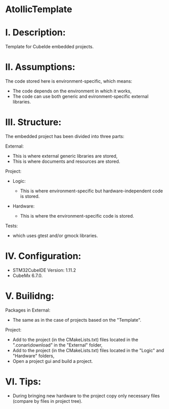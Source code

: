 # AtollicTemplate

# I. Description:
Template for CubeIde embedded projects.

# II. Assumptions:
The code stored here is environment-specific, which means:
- The code depends on the environment in which it works,
- The code can use both generic and evironment-specific external libraries.

# III. Structure:
The embedded project has been divided into three parts:

External:
- This is where external generic libraries are stored,
- This is where documents and resources are stored.

Project:

- Logic:
  - This is where environment-specific but hardware-independent code is stored.

- Hardware:
  - This is where the environment-specific code is stored.

Tests:
- which uses gtest and/or gmock libraries.

# IV. Configuration:

- STM32CubeIDE Version: 1.11.2
- CubeMx 6.7.0.

# V. Builidng:
Packages in External:
- The same as in the case of projects based on the "Template".

Project:
- Add to the project (in the CMakeLists.txt) files located in the ".conan\download" in the "External" folder,
- Add to the project (in the CMakeLists.txt) files located in the "Logic" and "Hardware" folders,
- Open a project gui and build a project.

# VI. Tips:
- During bringing new hardware to the project copy only necessary files (compare by files in project tree).
